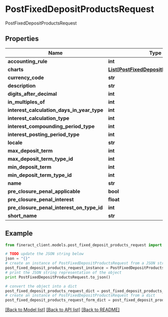 # PostFixedDepositProductsRequest

PostFixedDepositProductsRequest

## Properties

Name | Type | Description | Notes
------------ | ------------- | ------------- | -------------
**accounting_rule** | **int** |  | [optional] 
**charts** | [**List[PostFixedDepositProductsCharts]**](PostFixedDepositProductsCharts.md) |  | [optional] 
**currency_code** | **str** |  | [optional] 
**description** | **str** |  | [optional] 
**digits_after_decimal** | **int** |  | [optional] 
**in_multiples_of** | **int** |  | [optional] 
**interest_calculation_days_in_year_type** | **int** |  | [optional] 
**interest_calculation_type** | **int** |  | [optional] 
**interest_compounding_period_type** | **int** |  | [optional] 
**interest_posting_period_type** | **int** |  | [optional] 
**locale** | **str** |  | [optional] 
**max_deposit_term** | **int** |  | [optional] 
**max_deposit_term_type_id** | **int** |  | [optional] 
**min_deposit_term** | **int** |  | [optional] 
**min_deposit_term_type_id** | **int** |  | [optional] 
**name** | **str** |  | [optional] 
**pre_closure_penal_applicable** | **bool** |  | [optional] 
**pre_closure_penal_interest** | **float** |  | [optional] 
**pre_closure_penal_interest_on_type_id** | **int** |  | [optional] 
**short_name** | **str** |  | [optional] 

## Example

```python
from fineract_client.models.post_fixed_deposit_products_request import PostFixedDepositProductsRequest

# TODO update the JSON string below
json = "{}"
# create an instance of PostFixedDepositProductsRequest from a JSON string
post_fixed_deposit_products_request_instance = PostFixedDepositProductsRequest.from_json(json)
# print the JSON string representation of the object
print PostFixedDepositProductsRequest.to_json()

# convert the object into a dict
post_fixed_deposit_products_request_dict = post_fixed_deposit_products_request_instance.to_dict()
# create an instance of PostFixedDepositProductsRequest from a dict
post_fixed_deposit_products_request_form_dict = post_fixed_deposit_products_request.from_dict(post_fixed_deposit_products_request_dict)
```
[[Back to Model list]](../README.md#documentation-for-models) [[Back to API list]](../README.md#documentation-for-api-endpoints) [[Back to README]](../README.md)


